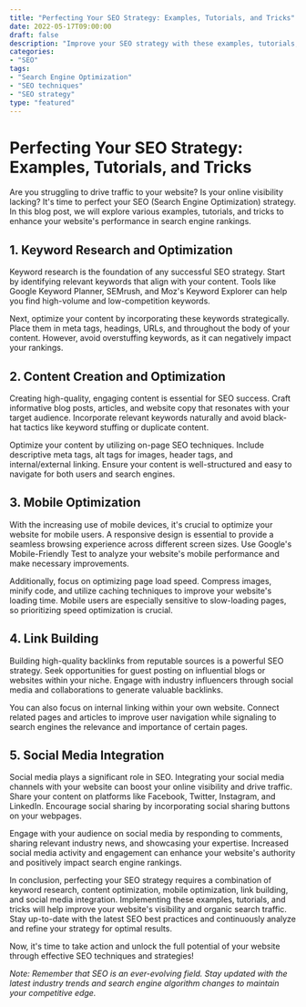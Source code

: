 ```yaml
--- 
title: "Perfecting Your SEO Strategy: Examples, Tutorials, and Tricks"
date: 2022-05-17T09:00:00
draft: false
description: "Improve your SEO strategy with these examples, tutorials, and tricks."
categories: 
- "SEO"
tags: 
- "Search Engine Optimization"
- "SEO techniques"
- "SEO strategy"
type: "featured"
--- 
```


# Perfecting Your SEO Strategy: Examples, Tutorials, and Tricks

Are you struggling to drive traffic to your website? Is your online visibility lacking? It's time to perfect your SEO (Search Engine Optimization) strategy. In this blog post, we will explore various examples, tutorials, and tricks to enhance your website's performance in search engine rankings.

## 1. Keyword Research and Optimization

Keyword research is the foundation of any successful SEO strategy. Start by identifying relevant keywords that align with your content. Tools like Google Keyword Planner, SEMrush, and Moz's Keyword Explorer can help you find high-volume and low-competition keywords.

Next, optimize your content by incorporating these keywords strategically. Place them in meta tags, headings, URLs, and throughout the body of your content. However, avoid overstuffing keywords, as it can negatively impact your rankings.

## 2. Content Creation and Optimization

Creating high-quality, engaging content is essential for SEO success. Craft informative blog posts, articles, and website copy that resonates with your target audience. Incorporate relevant keywords naturally and avoid black-hat tactics like keyword stuffing or duplicate content.

Optimize your content by utilizing on-page SEO techniques. Include descriptive meta tags, alt tags for images, header tags, and internal/external linking. Ensure your content is well-structured and easy to navigate for both users and search engines.

## 3. Mobile Optimization

With the increasing use of mobile devices, it's crucial to optimize your website for mobile users. A responsive design is essential to provide a seamless browsing experience across different screen sizes. Use Google's Mobile-Friendly Test to analyze your website's mobile performance and make necessary improvements.

Additionally, focus on optimizing page load speed. Compress images, minify code, and utilize caching techniques to improve your website's loading time. Mobile users are especially sensitive to slow-loading pages, so prioritizing speed optimization is crucial.

## 4. Link Building

Building high-quality backlinks from reputable sources is a powerful SEO strategy. Seek opportunities for guest posting on influential blogs or websites within your niche. Engage with industry influencers through social media and collaborations to generate valuable backlinks.

You can also focus on internal linking within your own website. Connect related pages and articles to improve user navigation while signaling to search engines the relevance and importance of certain pages.

## 5. Social Media Integration

Social media plays a significant role in SEO. Integrating your social media channels with your website can boost your online visibility and drive traffic. Share your content on platforms like Facebook, Twitter, Instagram, and LinkedIn. Encourage social sharing by incorporating social sharing buttons on your webpages.

Engage with your audience on social media by responding to comments, sharing relevant industry news, and showcasing your expertise. Increased social media activity and engagement can enhance your website's authority and positively impact search engine rankings.

In conclusion, perfecting your SEO strategy requires a combination of keyword research, content optimization, mobile optimization, link building, and social media integration. Implementing these examples, tutorials, and tricks will help improve your website's visibility and organic search traffic. Stay up-to-date with the latest SEO best practices and continuously analyze and refine your strategy for optimal results.

Now, it's time to take action and unlock the full potential of your website through effective SEO techniques and strategies!

*Note: Remember that SEO is an ever-evolving field. Stay updated with the latest industry trends and search engine algorithm changes to maintain your competitive edge.*
